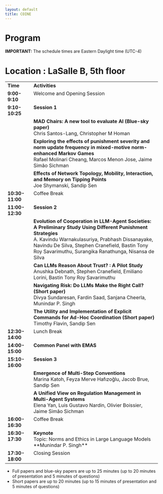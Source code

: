 ```yaml
---
layout: default
title: COINE
---
```


# Program

<b>IMPORTANT:</b> The schedule times are Eastern Daylight time (UTC-4)

# Location : LaSalle B, 5th floor

<table id="coine2025-schedule">
  <tbody>
    <tr>
      <td align="left" valign="top" style="width: 17%;"><b>Time</b></td>
      <td align="left" valign="top"><b>Activities</b></td>
    </tr>
    <tr>
      <td align="left" valign="top"><b>9:00-9:10</b></td>
      <td align="left" valign="top">Welcome and Opening Session</td>
    </tr>
    <tr>
      <td align="left" valign="top"><b>9:10-10:25</b></td>
      <td align="left" valign="top"><b>Session 1</b></td>
    </tr>
    <tr>
      <td align="left" valign="top"></td>
      <td align="left" valign="top"><b>MAD Chairs: A new tool to evaluate AI (Blue-sky paper)</b><br/>Chris Santos-Lang, Christopher M Homan</td>
    </tr>
    <tr>
      <td align="left" valign="top"></td>
      <td align="left" valign="top"><b>Exploring the effects of punishment severity and norm update frequency in mixed-motive norm-enhanced Markov Games</b><br/>Rafael Molinari Cheang, Marcos Menon Jose, Jaime Simão Sichman</td>
    </tr>
    <tr>
      <td align="left" valign="top"></td>
      <td align="left" valign="top"><b>Effects of Network Topology, Mobility, Interaction, and Memory on Tipping Points</b><br/>Joe Shymanski, Sandip Sen</td>
    </tr>
    <tr>
      <td align="left" valign="top"><b>10:30-11:00</b></td>
      <td align="left" valign="top">Coffee Break</td>
    </tr>
    <tr>
      <td align="left" valign="top"><b>11:00-12:30</b></td>
      <td align="left" valign="top"><b>Session 2</b></td>
    </tr>
    <tr>
      <td align="left" valign="top"></td>
      <td align="left" valign="top"><b>Evolution of Cooperation in LLM-Agent Societies: A Preliminary Study Using Different Punishment Strategies</b><br/>A. Kavindu Warnakulasuriya, Prabhash Dissanayake, Navindu De Silva, Stephen Cranefield, Bastin Tony Roy Savarimuthu, Surangika Ranathunga, Nisansa de Silva</td>
    </tr>
    <tr>
      <td align="left" valign="top"></td>
      <td align="left" valign="top"><b>Can LLMs Reason About Trust? : A Pilot Study</b><br/>Anushka Debnath, Stephen Cranefield, Emiliano Lorini, Bastin Tony Roy Savarimuthu</td>
    </tr>
    <tr>
      <td align="left" valign="top"></td>
      <td align="left" valign="top"><b>Navigating Risk: Do LLMs Make the Right Call? (Short paper)</b><br/>Divya Sundaresan, Fardin Saad, Sanjana Cheerla, Munindar P. Singh</td>
    </tr>
    <tr>
      <td align="left" valign="top"></td>
      <td align="left" valign="top"><b>The Utility and Implementation of Explicit Commands for Ad-Hoc Coordination (Short paper)</b><br/>Timothy Flavin, Sandip Sen</td>
    </tr>
    <tr>
      <td align="left" valign="top"><b>12:30-14:00</b></td>
      <td align="left" valign="top">Lunch Break</td>
    </tr>
    <tr>
      <td align="left" valign="top"><b>14:00-15:00</b></td>
      <td align="left" valign="top"><b>Common Panel with EMAS</b></td>
    </tr>
    <tr>
      <td align="left" valign="top"><b>15:10-16:00</b></td>
      <td align="left" valign="top"><b>Session 3</b></td>
    </tr>
    <tr>
      <td align="left" valign="top"></td>
      <td align="left" valign="top"><b>Emergence of Multi-Step Conventions</b><br/>Marina Katoh, Feyza Merve Hafızoğlu, Jacob Brue, Sandip Sen</td>
    </tr>
    <tr>
      <td align="left" valign="top"></td>
      <td align="left" valign="top"><b>A Unified View on Regulation Management in Multi-Agent Systems</b><br/>Elena Yan, Luis Gustavo Nardin, Olivier Boissier, Jaime Simão Sichman</td>
    </tr>
    <tr>
      <td align="left" valign="top"><b>16:00-16:30</b></td>
      <td align="left" valign="top">Coffee Break</td>
    </tr>
    <tr>
      <td align="left" valign="top"><b>16:30-17:30</b></td>
      <td align="left" valign="top"><b>Keynote</b><br/></b>Topic: Norms and Ethics in Large Language Models</b><br/>**Munindar P. Singh**</td>
    </tr>
    <tr>
      <td align="left" valign="top"><b>17:30-18:00</b></td>
      <td align="left" valign="top">Closing Session</td>
    </tr>
  </tbody>
</table>


- Full papers and blue-sky papers are up to 25 minutes (up to 20 minutes of presentation and 5 minutes of questions)
- Short papers are up to 20 minutes (up to 15 minutes of presentation and 5 minutes of questions)
